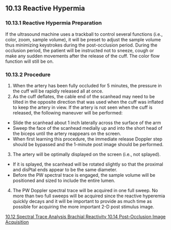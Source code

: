 ## 10.13 Reactive Hypermia

### 10.13.1 Reactive Hypermia Preparation

If the ultrasound machine uses a trackball to control several functions (i.e., color, zoom, sample volume), it will be preset to adjust the sample volume thus minimizing keystrokes during the post-occlusion period. During the occlusion period, the patient will be instructed not to sneeze, cough or make any sudden movements after the release of the cuff. The color flow function will still be on.

### 10.13.2 Procedure

1. When the artery has been fully occluded for 5 minutes, the pressure in the cuff will be rapidly released all at once.
2. As the cuff deflates, the cable end of the scanhead may need to be tilted in the opposite direction that was used when the cuff was inflated to keep the artery in view. If the artery is not seen when the cuff is released, the following maneuver will be performed:
 * Slide the scanhead about 1 inch laterally across the surface of the arm
 * Sweep the face of the scanhead medially up and into the short head of the biceps until the artery reappears on the screen.
 * When first learning this procedure, the immediate release Doppler step should be bypassed and the 1-minute post image should be performed.
3. The artery will be optimally displayed on the screen (i.e., not splayed).
 * If it is splayed, the scanhead will be rotated slightly so that the proximal and disPtal ends appear to be the same diameter.
 * Before the PW spectral trace is engaged, the sample volume will be positioned and sized to include the entire lumen.
4. The PW Doppler spectral trace will be acquired in one full sweep. No more than two full sweeps will be acquired since the reactive hyperemia quickly decays and it will be important to provide as much time as possible for acquiring the more important 2-D post stimulus image.


<div class="center">
<div class="btn-group">
  <a href=":pages_path:/manuals/brachial-reactivity/10-12-spectral-trace-analysis.md" class="btn btn-default">
    <span class="glyphicon glyphicon-chevron-left"></span>
    10.12 Spectral Trace Analysis
  </a>

  <a href=":pages_path:/manuals/brachial-reactivity" class="btn btn-default">
    <span class="glyphicon glyphicon-chevron-up"></span>
    Brachial Reactivity
  </a>

  <a href=":pages_path:/manuals/brachial-reactivity/10-14-postimage-acquisition.md" class="btn btn-success">
    10.14 Post-Occlusion Image Acquisition
    <span class="glyphicon glyphicon-chevron-right"></span>
  </a>
</div>
</div>
